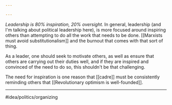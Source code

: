 ```yaml
---

---
```

*Leadership is 80% inspiration, 20% oversight.* In general, leadership (and I'm talking about political leadership here), is more focused around inspiring others than attempting to do all the work that needs to be done. [[Marxists must avoid substitutionalism]] and the burnout that comes with that sort of thing. 

As a leader, one should seek to motivate others, as well as ensure that others are carrying out their duties well, and if they are inspired and convinced of the need to do so, this shouldn't be that challenging. 

The need for inspiration is one reason that [[cadre]] must be consistently reminding others that [[Revolutionary optimism is well-founded]]. 

---
#idea/politics/organizing 